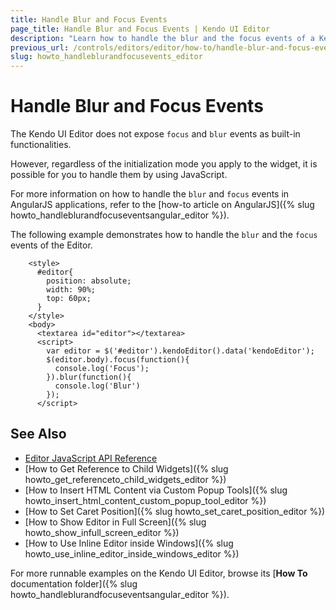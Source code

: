 ```yaml
---
title: Handle Blur and Focus Events
page_title: Handle Blur and Focus Events | Kendo UI Editor
description: "Learn how to handle the blur and the focus events of a Kendo UI Editor."
previous_url: /controls/editors/editor/how-to/handle-blur-and-focus-events
slug: howto_handleblurandfocusevents_editor
---
```


# Handle Blur and Focus Events

The Kendo UI Editor does not expose `focus` and `blur` events as built-in functionalities.

However, regardless of the initialization mode you apply to the widget, it is possible for you to handle them by using JavaScript.

For more information on how to handle the `blur` and `focus` events in AngularJS applications, refer to the [how-to article on AngularJS]({% slug howto_handleblurandfocuseventsangular_editor %}).

The following example demonstrates how to handle the `blur` and the `focus` events of the Editor.



```dojo
    <style>
      #editor{
        position: absolute;
        width: 90%;
        top: 60px;
      }
    </style>
    <body>
      <textarea id="editor"></textarea>
      <script>
        var editor = $('#editor').kendoEditor().data('kendoEditor');
        $(editor.body).focus(function(){
          console.log('Focus');
        }).blur(function(){
          console.log('Blur')
        });
      </script>
```

## See Also

* [Editor JavaScript API Reference](/api/javascript/ui/editor)
* [How to Get Reference to Child Widgets]({% slug howto_get_referenceto_child_widgets_editor %})
* [How to Insert HTML Content via Custom Popup Tools]({% slug howto_insert_html_content_custom_popup_tool_editor %})
* [How to Set Caret Position]({% slug howto_set_caret_position_editor %})
* [How to Show Editor in Full Screen]({% slug howto_show_infull_screen_editor %})
* [How to Use Inline Editor inside Windows]({% slug howto_use_inline_editor_inside_windows_editor %})

For more runnable examples on the Kendo UI Editor, browse its [**How To** documentation folder]({% slug howto_handleblurandfocuseventsangular_editor %}).
